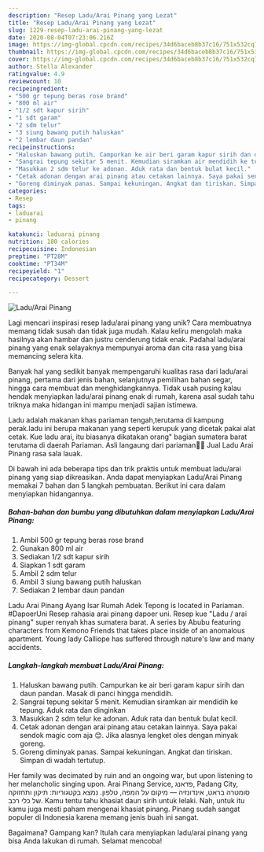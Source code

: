 ```yaml
---
description: "Resep Ladu/Arai Pinang yang Lezat"
title: "Resep Ladu/Arai Pinang yang Lezat"
slug: 1229-resep-ladu-arai-pinang-yang-lezat
date: 2020-08-04T07:23:06.216Z
image: https://img-global.cpcdn.com/recipes/34d6baceb8b37c16/751x532cq70/laduarai-pinang-foto-resep-utama.jpg
thumbnail: https://img-global.cpcdn.com/recipes/34d6baceb8b37c16/751x532cq70/laduarai-pinang-foto-resep-utama.jpg
cover: https://img-global.cpcdn.com/recipes/34d6baceb8b37c16/751x532cq70/laduarai-pinang-foto-resep-utama.jpg
author: Stella Alexander
ratingvalue: 4.9
reviewcount: 10
recipeingredient:
- "500 gr tepung beras rose brand"
- "800 ml air"
- "1/2 sdt kapur sirih"
- "1 sdt garam"
- "2 sdm telur"
- "3 siung bawang putih haluskan"
- "2 lembar daun pandan"
recipeinstructions:
- "Haluskan bawang putih. Campurkan ke air beri garam kapur sirih dan daun pandan. Masak di panci hingga mendidih."
- "Sangrai tepung sekitar 5 menit. Kemudian siramkan air mendidih ke tepung. Aduk rata dan dinginkan"
- "Masukkan 2 sdm telur ke adonan. Aduk rata dan bentuk bulat kecil."
- "Cetak adonan dengan arai pinang atau cetakan lainnya. Saya pakai sendok magic com aja 😊. Jika alasnya lengket oles dengan minyak goreng."
- "Goreng diminyak panas. Sampai kekuningan. Angkat dan tiriskan. Simpan di wadah tertutup."
categories:
- Resep
tags:
- laduarai
- pinang

katakunci: laduarai pinang 
nutrition: 180 calories
recipecuisine: Indonesian
preptime: "PT28M"
cooktime: "PT34M"
recipeyield: "1"
recipecategory: Dessert

---
```



![Ladu/Arai Pinang](https://img-global.cpcdn.com/recipes/34d6baceb8b37c16/751x532cq70/laduarai-pinang-foto-resep-utama.jpg)

Lagi mencari inspirasi resep ladu/arai pinang yang unik? Cara membuatnya memang tidak susah dan tidak juga mudah. Kalau keliru mengolah maka hasilnya akan hambar dan justru cenderung tidak enak. Padahal ladu/arai pinang yang enak selayaknya mempunyai aroma dan cita rasa yang bisa memancing selera kita.

Banyak hal yang sedikit banyak mempengaruhi kualitas rasa dari ladu/arai pinang, pertama dari jenis bahan, selanjutnya pemilihan bahan segar, hingga cara membuat dan menghidangkannya. Tidak usah pusing kalau hendak menyiapkan ladu/arai pinang enak di rumah, karena asal sudah tahu triknya maka hidangan ini mampu menjadi sajian istimewa.

Ladu adalah makanan khas pariaman tengah,terutama di kampung perak.ladu ini berupa makanan yang seperti kerupuk yang dicetak pakai alat cetak. Kue ladu arai, itu biasanya dikatakan orang&#34; bagian sumatera barat terutama di daerah Pariaman. Asli langaung dari pariaman🙏😊 Jual Ladu Arai Pinang rasa sala lauak.


Di bawah ini ada beberapa tips dan trik praktis untuk membuat ladu/arai pinang yang siap dikreasikan. Anda dapat menyiapkan Ladu/Arai Pinang memakai 7 bahan dan 5 langkah pembuatan. Berikut ini cara dalam menyiapkan hidangannya.

<!--inarticleads1-->

##### Bahan-bahan dan bumbu yang dibutuhkan dalam menyiapkan Ladu/Arai Pinang:

1. Ambil 500 gr tepung beras rose brand
1. Gunakan 800 ml air
1. Sediakan 1/2 sdt kapur sirih
1. Siapkan 1 sdt garam
1. Ambil 2 sdm telur
1. Ambil 3 siung bawang putih haluskan
1. Sediakan 2 lembar daun pandan


Ladu Arai Pinang Ayang Isar Rumah Adek Tepong is located in Pariaman. #DapoerUni Resep rahasia arai pinang dapoer uni. Resep kue &#34;Ladu / arai pinang&#34; super renyah khas sumatera barat. A series by Abubu featuring characters from Kemono Friends that takes place inside of an anomalous apartment. Young lady Calliope has suffered through nature&#39;s law and many accidents. 

<!--inarticleads2-->

##### Langkah-langkah membuat Ladu/Arai Pinang:

1. Haluskan bawang putih. Campurkan ke air beri garam kapur sirih dan daun pandan. Masak di panci hingga mendidih.
1. Sangrai tepung sekitar 5 menit. Kemudian siramkan air mendidih ke tepung. Aduk rata dan dinginkan
1. Masukkan 2 sdm telur ke adonan. Aduk rata dan bentuk bulat kecil.
1. Cetak adonan dengan arai pinang atau cetakan lainnya. Saya pakai sendok magic com aja 😊. Jika alasnya lengket oles dengan minyak goreng.
1. Goreng diminyak panas. Sampai kekuningan. Angkat dan tiriskan. Simpan di wadah tertutup.


Her family was decimated by ruin and an ongoing war, but upon listening to her melancholic singing upon. Arai Pinang Service, פדאנג, Padang City, סומטרה בראט, אינדונזיה — מיקום על המפה, טלפון. נמצא בקטגוריות: תיקון ותחזוקה של כלי רכב. Kamu tentu tahu khasiat daun sirih untuk lelaki. Nah, untuk itu kamu juga mesti paham mengenai khasiat pinang. Pinang sudah sangat populer di Indonesia karena memang jenis buah ini sangat. 

Bagaimana? Gampang kan? Itulah cara menyiapkan ladu/arai pinang yang bisa Anda lakukan di rumah. Selamat mencoba!
